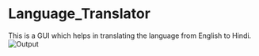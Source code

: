 # Language_Translator
This is a GUI  which helps in translating the language from English to Hindi.
![Output](https://user-images.githubusercontent.com/95848991/205426636-c232994c-ba82-403a-922d-f945f8236d7a.png)

